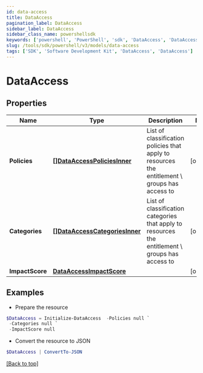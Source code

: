 ```yaml
---
id: data-access
title: DataAccess
pagination_label: DataAccess
sidebar_label: DataAccess
sidebar_class_name: powershellsdk
keywords: ['powershell', 'PowerShell', 'sdk', 'DataAccess', 'DataAccess'] 
slug: /tools/sdk/powershell/v3/models/data-access
tags: ['SDK', 'Software Development Kit', 'DataAccess', 'DataAccess']
---
```



# DataAccess

## Properties

Name | Type | Description | Notes
------------ | ------------- | ------------- | -------------
**Policies** | [**[]DataAccessPoliciesInner**](data-access-policies-inner) | List of classification policies that apply to resources the entitlement \ groups has access to | [optional] 
**Categories** | [**[]DataAccessCategoriesInner**](data-access-categories-inner) | List of classification categories that apply to resources the entitlement \ groups has access to | [optional] 
**ImpactScore** | [**DataAccessImpactScore**](data-access-impact-score) |  | [optional] 

## Examples

- Prepare the resource
```powershell
$DataAccess = Initialize-DataAccess  -Policies null `
 -Categories null `
 -ImpactScore null
```

- Convert the resource to JSON
```powershell
$DataAccess | ConvertTo-JSON
```


[[Back to top]](#) 

